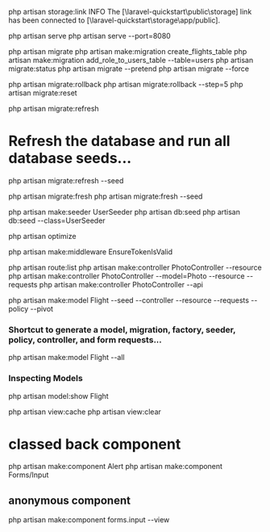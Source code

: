 php artisan storage:link
 INFO  The [\laravel-quickstart\public\storage] link has been connected to [\laravel-quickstart\storage\app/public].

php artisan serve
php artisan serve --port=8080

php artisan migrate
php artisan make:migration create_flights_table
php artisan make:migration add_role_to_users_table --table=users
php artisan migrate:status
php artisan migrate --pretend 
php artisan migrate --force

php artisan migrate:rollback
php artisan migrate:rollback --step=5
php artisan migrate:reset

php artisan migrate:refresh
# Refresh the database and run all database seeds...
php artisan migrate:refresh --seed

php artisan migrate:fresh
php artisan migrate:fresh --seed

php artisan make:seeder UserSeeder
php artisan db:seed
php artisan db:seed --class=UserSeeder

php artisan optimize

php artisan make:middleware EnsureTokenIsValid

php artisan route:list
php artisan make:controller PhotoController --resource
php artisan make:controller PhotoController --model=Photo --resource --requests
php artisan make:controller PhotoController --api

php artisan make:model Flight --seed --controller --resource --requests --policy --pivot

### Shortcut to generate a model, migration, factory, seeder, policy, controller, and form requests...
php artisan make:model Flight --all

### Inspecting Models
php artisan model:show Flight 

php artisan view:cache
php artisan view:clear

# classed back component
php artisan make:component Alert
php artisan make:component Forms/Input
## anonymous component 
php artisan make:component forms.input --view
